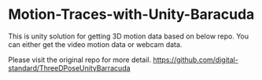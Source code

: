 # Motion-Traces-with-Unity-Baracuda

This is unity solution for getting 3D motion data based on below repo. You can either get the video motion data or webcam data.

Please visit the original repo for more detail.
https://github.com/digital-standard/ThreeDPoseUnityBarracuda
